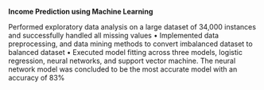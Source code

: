 **Income Prediction using Machine Learning**

Performed exploratory data analysis on a large dataset of 34,000 instances and successfully handled all missing values • Implemented data preprocessing, and data mining methods to convert imbalanced dataset to balanced dataset • Executed model fitting across three models, logistic regression, neural networks, and support vector machine. The neural network model was concluded to be the most accurate model with an accuracy of 83%

